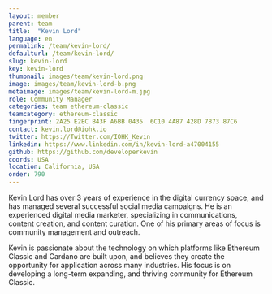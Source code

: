 ```yaml
---
layout: member
parent: team
title:  "Kevin Lord"
language: en
permalink: /team/kevin-lord/
defaulturl: /team/kevin-lord/
slug: kevin-lord
key: kevin-lord
thumbnail: images/team/kevin-lord.png
image: images/team/kevin-lord-b.png
metaimage: images/team/kevin-lord-m.jpg
role: Community Manager
categories: team ethereum-classic
teamcategory: ethereum-classic
fingerprint: 2A25 E2EC B43F A6BB 0435  6C10 4A87 428D 7873 87C6
contact: kevin.lord@iohk.io
twitter: https://Twitter.com/IOHK_Kevin
linkedin: https://www.linkedin.com/in/kevin-lord-a47004155
github: https://github.com/developerkevin
coords: USA
location: California, USA
order: 790
---
```

Kevin Lord has over 3 years of experience in the digital currency space, and has managed several successful social media campaigns. He is an experienced digital media marketer, specializing in communications, content creation, and content curation. One of his primary areas of focus is community management and outreach.

Kevin is passionate about the technology on which platforms like Ethereum Classic and Cardano are built upon, and believes they create the opportunity for application across many industries. His focus is on developing a long-term expanding, and thriving community for Ethereum Classic. 